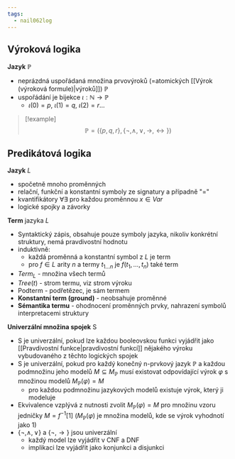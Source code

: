 ```yaml
---
tags:
  - nail062log
---
```

## Výroková logika
**Jazyk** $\mathbb{P}$
- neprázdná uspořádaná množina prvovýroků (=atomických [[Výrok (výroková formule)|výroků]]) $\mathbb{P}$
- uspořádání je bijekce $\iota: \mathbb{N} \to \mathbb{P}$
	- $\iota(0)=p$, $\iota(1)=q$, $\iota(2)=r$...

> [!example] 
> $$\mathbb{P}=(\{p,q,r\}, \{\neg,\wedge ,\vee , \to, \leftrightarrow\})$$
## Predikátová logika
**Jazyk** $L$
- spočetně mnoho proměnných
- relační, funkční a konstantní symboly ze signatury a případně "="
- kvantifikátory $\forall \exists$ pro každou proměnnou $x \in Var$
- logické spojky a závorky

**Term** jazyka $L$
- Syntaktický zápis, obsahuje pouze symboly jazyka, nikoliv konkrétní struktury, nemá pravdivostní hodnotu
- induktivně:
	- každá proměnná a konstantní symbol z $L$ je term
	- pro $f \in L$ arity $n$ a termy $t_{1\dots n}$ je $f(t_{1},\dots,t_{n})$ také term
- $Term_{L}$ - množina všech termů
- $Tree(t)$ - strom termu, viz strom výroku
- Podterm - podřetězec, je sám termem
- **Konstantní term (ground)** - neobsahuje proměnné
- **Sémantika termu** - ohodnocení proměnných prvky, nahrazení symbolů interpretacemi struktury

**Univerzální množina spojek** S
- S je univerzální, pokud lze každou booleovskou funkci vyjádřit jako [[Pravdivostní funkce|pravdivostní funkcí]] nějakého výroku vybudovaného z těchto logických spojek
- S je univerzální, pokud pro každý konečný n-prvkový jazyk $\mathbb{P}$ a každou podmnožinu jeho modelů $M \subseteq  M_{\mathbb{P}}$ musí existovat odpovídající výrok $\varphi$ s množinou modelů $M_{\mathbb{P}}(\varphi)=M$
	- pro každou podmnožinu jazykových modelů existuje výrok, který ji modeluje
- Ekvivalence vzplývá z nutnosti zvolit $M_{\mathbb{P}}(\varphi)=M$ pro množinu vzoru jedničky $M=f^{-1}[1]$ ($M_{\mathbb{P}}(\varphi)$ je množina modelů, kde se výrok vyhodnotí jako 1)
- $\{\neg,\wedge ,\vee \}$ a $\{\neg, \to\}$ jsou univerzální
	- každý model lze vyjádřit v CNF a DNF
	- implikaci lze vyjádřit jako konjunkci a disjunkci